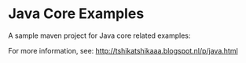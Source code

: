 Java Core Examples
==================

A sample maven project for Java core related examples:

For more information, see:
http://tshikatshikaaa.blogspot.nl/p/java.html
